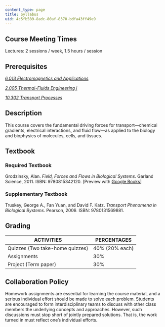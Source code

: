 ```yaml
---
content_type: page
title: Syllabus
uid: 4c5fb589-8adc-80af-8370-bdfa43ff49e9
---
```


Course Meeting Times
--------------------

Lectures: 2 sessions / week, 1.5 hours / session

Prerequisites
-------------

[_6.013 Electromagnetics and Applications_](/courses/6-013-electromagnetics-and-applications-spring-2009)

[_2.005 Thermal-Fluids Engineering I_](http://student.mit.edu/catalog/m2a.html#2.005)

[_10.302 Transport Processes_](/courses/10-302-transport-processes-fall-2004)

Description
-----------

This course covers the fundamental driving forces for transport—chemical gradients, electrical interactions, and fluid flow—as applied to the biology and biophysics of molecules, cells, and tissues.

Textbook
--------

### Required Textbook

Grodzinsky, Alan. _Field, Forces and Flows in Biological Systems_. Garland Science, 2011. ISBN: 9780815342120. \[Preview with [Google Books](http://books.google.com/books?id=lCoWBAAAQBAJ&pg=PAfrontcover)\]

### Supplementary Textbook

Truskey, George A., Fan Yuan, and David F. Katz. _Transport Phenomena in Biological Bystems_. Pearson, 2009. ISBN: 9780131569881.

Grading
-------

| ACTIVITIES | PERCENTAGES |
| --- | --- |
| Quizzes (Two take-home quizzes) | 40% (20% each) |
| Assignments | 30% |
| Project (Term paper) | 30% 

Collaboration Policy
--------------------

Homework assignments are essential for learning the course material, and a serious individual effort should be made to solve each problem. Students are encouraged to form interdisciplinary teams to discuss with other class members the underlying concepts and approaches. However, such discussions must stop short of jointly prepared solutions. That is, the work turned in must reflect one’s individual efforts.